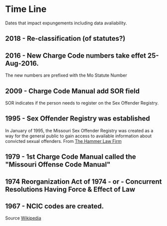# Time Line

Dates that impact expungements including data avaliability.

## 2018 - Re-classification (of statutes?)

## 2016 - New Charge Code numbers take effet 25-Aug-2016.
The new numbers are prefixed with the Mo Statute Number

## 2009 - Charge Code Manual add SOR field
SOR indicates if the person needs to register on the Sex Offender Registry.

## 1995 - Sex Offender Registry was established 
In January of 1995, the Missouri Sex Offender Registry was created as a way for the general public to gain access to available information about convicted sexual offenders.  From [The Hammer Law Firm](https://www.thehammerlawfirm.com/criminal-defense/sex-crimes/sex-offender-registry/)

## 1979 - 1st Charge Code Manual called the "Missouri Offense Code Manual"

## 1974 Reorganization Act of 1974 - or - Concurrent Resolutions Having Force & Effect of Law

## 1967 - NCIC codes are created.
Source [Wikipedia](https://en.wikipedia.org/wiki/National_Crime_Information_Center)

